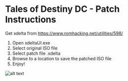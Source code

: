 # Tales of Destiny DC - Patch Instructions
Get xdelta from https://www.romhacking.net/utilities/598/
1. Open xdeltaUI.exe
1. Select original ISO file
1. Select patch file .xdelta
1. Browse to a location to save the patched ISO file
1. Enjoy!

![alt text](https://raw.githubusercontent.com/pnvnd/Tales-of-Destiny-DC/master/patch/xdelta_patch.png "xdeltaUI patching instructions.")